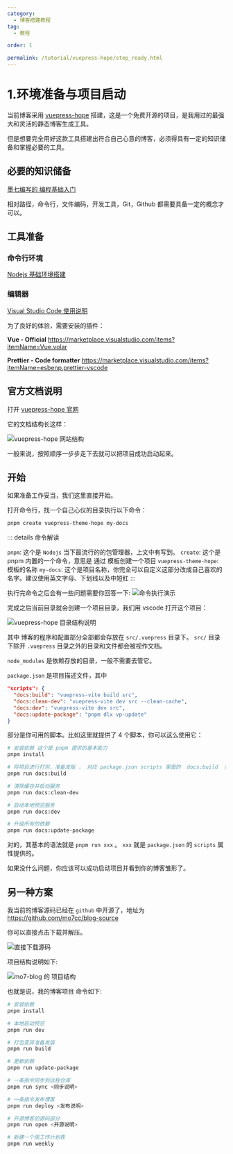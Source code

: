 ```yaml
---
category:
  - 博客搭建教程
tag:
  - 教程

order: 1

permalink: /tutorial/vuepress-hope/step_ready.html
---
```


# 1.环境准备与项目启动

当前博客采用 [vuepress-hope](https://theme-hope.vuejs.press/zh/) 搭建，这是一个免费开源的项目，是我用过的最强大和灵活的静态博客生成工具。

但是想要完全用好这款工具搭建出符合自己心意的博客，必须得具有一定的知识储备和掌握必要的工具。

## 必要的知识储备

[墨七编写的 编程基础入门](/developer/basic/)

相对路径，命令行，文件编码，开发工具，Git，Github 都需要具备一定的概念才可以。

## 工具准备

### 命令行环境

[Nodejs 基础环境搭建](/developer/front_end_web/nodejs_ready.html)

### 编辑器

[Visual Studio Code 使用说明](/tools/vscode/)

为了良好的体验，需要安装的插件：

**Vue - Official**
https://marketplace.visualstudio.com/items?itemName=Vue.volar

**Prettier - Code formatter**
https://marketplace.visualstudio.com/items?itemName=esbenp.prettier-vscode

## 官方文档说明

打开 [vuepress-hope 官网](https://theme-hope.vuejs.press/zh/)

它的文档结构长这样：

![vuepress-hope 网站结构](img/vuepress-hope网站说明.png)

一般来说，按照顺序一步步走下去就可以把项目成功启动起来。

## 开始

如果准备工作妥当，我们这里直接开始。

打开命令行，找一个自己心仪的目录执行以下命令：

```bash
pnpm create vuepress-theme-hope my-docs
```

::: details 命令解读

`pnpm`: 这个是 `Nodejs` 当下最流行的的包管理器，上文中有写到。
`create`: 这个是 pnpm 内置的一个命令，意思是 通过 模板创建一个项目
`vuepress-theme-hope`: 模板的名称
`my-docs`: 这个是项目名称，你完全可以自定义这部分改成自己喜欢的名字。建议使用英文字母、下划线以及中短杠
:::

执行完命令之后会有一些问题需要你回答一下:
![命令执行演示](img/project_init.png)

完成之后当前目录就会创建一个项目目录，我们用 vscode 打开这个项目：

![vuepress-hope 目录结构说明](img/project目录结构.png)

其中 博客的程序和配置部分全部都会存放在 `src/.vuepress` 目录下。
`src/` 目录下除开 `.vuepress` 目录之外的目录和文件都会被视作文档。

`node_modules` 是依赖存放的目录，一般不需要去管它。

`package.json` 是项目描述文件，其中

```json
"scripts": {
  "docs:build": "vuepress-vite build src",
  "docs:clean-dev": "vuepress-vite dev src --clean-cache",
  "docs:dev": "vuepress-vite dev src",
  "docs:update-package": "pnpm dlx vp-update"
}
```

部分是你可用的脚本。比如这里就提供了 4 个脚本，你可以这么使用它：

```bash
# 安装依赖 这个是 pnpm 提供的基本能力
pnpm install

# 将项目进行打包，准备发版 ， 对应 package.json scripts 里面的  docs:build  命令
pnpm run docs:build

# 清除缓存并启动服务
pnpm run docs:clean-dev

# 启动本地预览服务
pnpm run docs:dev

# 升级所有的依赖
pnpm run docs:update-package

```

对的，其基本的语法就是 `pnpm run xxx` 。 `xxx` 就是 `package.json` 的 `scripts` 属性提供的。

如果没什么问题，你应该可以成功启动项目并看到你的博客雏形了。

## 另一种方案

我当前的博客源码已经在 `github` 中开源了，地址为
https://github.com/mo7cc/blog-source

你可以直接点击下载并解压。

![直接下载源码](img/download_source_code.png)

项目结构说明如下:

![mo7-blog 的 项目结构](img/mo7-blog项目结构.png)

也就是说，我的博客项目 命令如下:

```bash
# 安装依赖
pnpm install

# 本地启动预览
pnpm run dev

# 打包变异准备发版
pnpm run build

# 更新依赖
pnpm run update-package

# 一条指令同步到远程仓库
pnpm run sync <同步说明>

# 一条指令发布博客
pnpm run deploy <发布说明>

# 开源博客的源码部分
pnpm run open <开源说明>

# 新建一个周工作计划表
pnpm run weekly

```
